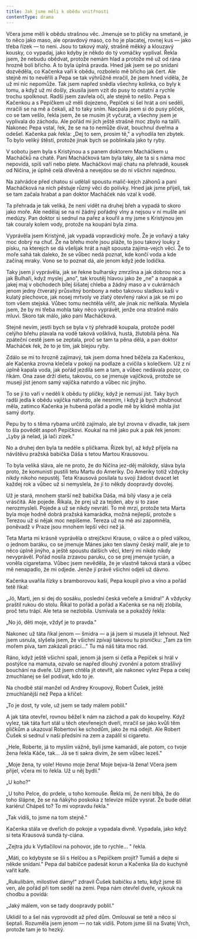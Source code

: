 ```yaml
---
title: Jak jsme měli k obědu vnitřnosti
contentType: drama
---
```


<section>

Včera jsme měli k obědu strašnou věc. Jmenuje se to pličky na smetaně, je to něco jako maso, ale opravdový maso, co ho je placatej, rovnej kus — jako třeba řízek — to neni. Jsou to takový malý, strašně měkký a klouzavý kousky, co vypadaj, jako kdyby je někdo do tý vomáčky vyplival. Řekla jsem, že nebudu obědvat, protože nemám hlad a protože mě už od rána hrozně bolí břicho. A to byla úplná pravda. Hned jak jsem se po snídani dozvěděla, co Kačenka vaří k obědu, rozbolelo mě břicho jak čert. Ale stejně mi to nevěřili a Pepa se tak výhrůžně mračil, že jsem hned viděla, že už mi nic nepomůže. Tak jsem napřed snědla všechny kolínka, co byly k tomu, a když už mi došly, zkusila jsem vzít do pusy to ostatní a rychle trochu spolknout. Radši jsem zavřela oči, ale stejně to nešlo. Pepa s Kačenkou a s Pepíčkem už měli dojezeno, Pepíček si šel hrát a oni seděli, mračili se na mě a čekali, až to taky sním. Nacpala jsem si do pusy pliček, co se tam vešlo, řekla jsem, že se musím jít vyčurat, a všechny jsem je vyplivala do záchodu. Ale pořád mi jich ještě strašně moc zbylo na talíři. Nakonec Pepa vstal, řek, že se na to nemůže dívat, bouchnul dveřma a odešel. Kačenka pak řekla: „Dej to sem, prosim tě," a vyhodila ten zbytek. To bylo veliký štěstí, protože jinak bych se poblinkala jako ty ryby.

V sobotu jsem byla s Kristýnou a s panem doktorem Macháčkem u Macháčků na chatě. Pani Macháčková tam byla taky, ale ta si s náma moc nepovídá, spíš vaří nebo plete. Macháčkovi mají chatu na přehradě, kousek od Ničína, je úplně celá dřevěná a nevejdou se do ní všichni najednou.

Na zahrádce před chatou si udělali spoustu malič-kejch záhonů a pani Macháčková na nich pěstuje různý věci do polívky. Hned jak jsme přijeli, tak se tam začala hrabat a pan doktor Macháček nás vzal k vodě.

Ta přehrada je tak veliká, že neni vidět na druhej břeh a vypadá to skoro jako moře. Ale nedělaj se na ní žádný pořádný vlny a nejsou v ní mušle ani medúzy. Pan doktor si sednul na pařez a kouřil a my jsme s Kristýnou jen tak couraly kolem vody, protože na koupání byla zima.

Vyprávěla jsem Kristýně, jak vypadá vopravdický moře. Že je voňavý a taky moc dobrý na chuť. Že na břehu moře jsou pláže, to jsou takový louky z písku, na kterejch se dá všelijak hrát a najít spousta zajíma-vejch věcí. Že to moře sahá tak daleko, že se vůbec nedá poznat, kde končí voda a kde začínaj mraky. Vono se to poznat dá, ale jenom když jede lodička.

Taky jsem jí vyprávěla, jak se řekne bulharsky zmrzlina a jak dobrou noc a jak Bulhaři, když myslej „ano", tak kroutěj hlavou jako že „ne" a naopak a jakej maj v obchodech bílej šišatej chleba a žádný maso a v cukrárnách jenom jedny čtveratý průsvitný bonbony a nebo takovou sladkou kaši v kulatý plechovce, jak nosej mrtvoly ve zlatý otevřený rakvi a jak se mi po tom všem stejská. Vůbec tomu nechtěla věřit, ale jinak nic neříkala. Myslela jsem, že by mi třeba mohla taky něco vyprávět, jenže ona strašně málo mluví. Skoro tak málo, jako pani Macháčková.

Stejně nevím, jestli bych se byla v tý přehradě koupala, protože podél celýho břehu plavala na vodě taková vošklivá, hustá, žlutobílá pěna. Na zpáteční cestě jsem se zeptala, proč se tam ta pěna dělá, a pan doktor Macháček řek, že to je tím, jak blejou ryby.

Zdálo se mi to hrozně zajímavý, tak jsem doma hned běžela za Kačenkou, ale Kačenka zrovna klečela v pokoji na podlaze a cvičila s kolečkem. Už z ní úplně kapala voda, jak pořád jezdila sem a tam, a vůbec nedávala pozor, co říkám. Ona zase drží dietu, takovou, co se jmenuje vajíčková, protože se musejí jíst jenom samý vajíčka natvrdo a vůbec nic jinýho.

To se jí to vaří v neděli k obědu ty pličky, když je nemusí jíst. Taky bych radši jedla k obědu vajíčka natvrdo, ale nesmím, i když já bych zhubnout měla, zatímco Kačenka je hubená pořád a podle mě by klidně mohla jíst samý dorty.

Pepu by to s těma rybama určitě zajímalo, ale byl zrovna v divadle, tak jsem to šla povědět aspoň Pepíčkovi. Koukal na mě jako puk a pak řek jenom: „Lyby já nelad, já lači zízek."

No a druhej den byla ta neděle s pličkama. Řízek byl, až když přijela na návštěvu pražská babička Dáša s tetou Martou Krausovou.

To byla veliká sláva, ale ne proto, že do Ničína jez-děj málokdy, sláva byla proto, že komunisti pustili tetu Martu do Ameriky. Do Ameriky totiž vždycky nikdy nikoho nepustěj. Teta Krausová posílala tu svoji žádost dvacet let každej rok a vůbec už si nemyslela, že jí to někdy doopravdy dovolej.

Už je stará, mnohem starší než babička Dáša, má bílý vlasy a je celá vrásčitá. Ale pojede. Říkala, že prej už za tejden, aby si to zase nerozmysleli. Pojede a už se nikdy nevrátí. To mě mrzí, protože teta Marta byla moje hodně dobrá pražská kamarádka, možná nejlepší, protože s Terezou už si nějak moc nepíšeme. Tereza už na mě asi zapomněla, poněvadž v Praze jsou mnohem lepší věci než já.

Teta Marta mi krásně vyprávěla o strejčkovi Krause, o válce a o před válkou, o jednom baráku, co se jmenuje Mánes jako ten slavný český malíř, ale je to něco úplně jinýho, a ještě spoustu dalších věcí, který mi nikdo nikdy nevyprávěl. Pořád nosila zrzavou paruku, co se prej jmenuje tycián, a voněla cigaretama. Vůbec jsem nevěděla, že je vlastně taková stará a vůbec mě nenapadlo, že mi odjede. Jenže jí právě všichni odjeli už dávno.

Kačenka uvařila řízky s bramborovou kaší, Pepa koupil pivo a víno a pořád tetě říkal:

„Jó, Marti, jen si dej do sosáku, poslední česká večeře a šmidra!" A vždycky praštil rukou do stolu. Říkal to pořád a pořád a Kačenka se na něj zlobila, proč tetu trápí. Ale teta se nezlobila. Usmívala se a pokaždý řekla:

„No jó, děti moje, vždyť je to pravda."

Nakonec už táta říkal jenom — šmidra — a já jsem si musela jít lehnout. Než jsem usnula, slyšela jsem, že všichni zpívají takovou tu písničku: „Tam za tím mořem píva, tam zakázali práci..." Tu má náš táta moc rád.

Ráno, když ještě všichni spali, jenom já jsem si četla a Pepíček si hrál v postýlce na mamuta, ozvalo se napřed dlouhý zvonění a potom strašlivý bouchání na dveře. Už jsem chtěla jít otevřít, ale nakonec vylez Pepa a celej zmuchlanej se šel podívat, kdo to je.

Na chodbě stál manžel od Andrey Kroupový, Robert Čušek, ještě zmuchlanější než Pepa a křičel:

„To je dost, ty vole, už jsem se tady málem poblil."

A jak táta otevřel, rovnou běžel k nám na záchod a pak do koupelny. Když vylez, tak táta furt stál u těch otevřenejch dveří, mračil se jako kvůli těm pličkům a ukazoval Robertovi ke schodům, jako že má odejít. Ale Robert Čušek si sednul v naší předsíni na zem a zapálil si cigaretu.

„Hele, Roberte, já to myslím vážně, byli jsme kamarádi, ale potom, co tvoje žena řekla Káče, tak... Já se ti sakra divím, že sem vůbec lezeš."

„Moje žena, ty vole! Hovno moje žena! Moje bejva-lá žena! Včera jsem přijel, včera mi to řekla. Už u něj bydlí."

„U koho?"

„U toho Pelce, do prdele, u toho komouše. Řekla mi, že neni blbá, že do toho šlápne, že se na ňákýho poskoka z televize může vysrat. Že bude dělat kariéru! Chápeš to? To mi vopravdu řekla."

„Tak vidíš, to jsme na tom stejně."

Kačenka stála ve dveřích do pokoje a vypadala divně. Vypadala, jako když si teta Krausová sundá ty-ciána.

„Zejtra jdu k Vytlačilovi na pohovor, jde to rychle... " řekla.

„Máti, co kdybyste se šli s Helčou a s Pepíčkem projít? Tumáš a dejte si někde snídani." Pepa dal babičce padesát korun a Kačenka šla do kuchyně vařit kafe.

„Rukulíbám, milostivé dámy!" zdravil Čušek babičku a tetu, když jsme šli ven, ale pořád při tom seděl na zemi. Pepa nám otevřel dveře, vykouk na chodbu a povídá:

„Jaký málem, von se tady doopravdy poblil."

Uklidil to a šel nás vyprovodit až před dům. Omlouval se tetě a něco si šeptali. Rozuměla jsem jenom — no tak vidíš. Potom jsme šli na Svatej Vrch, protože tam je to hezký.

</section>
